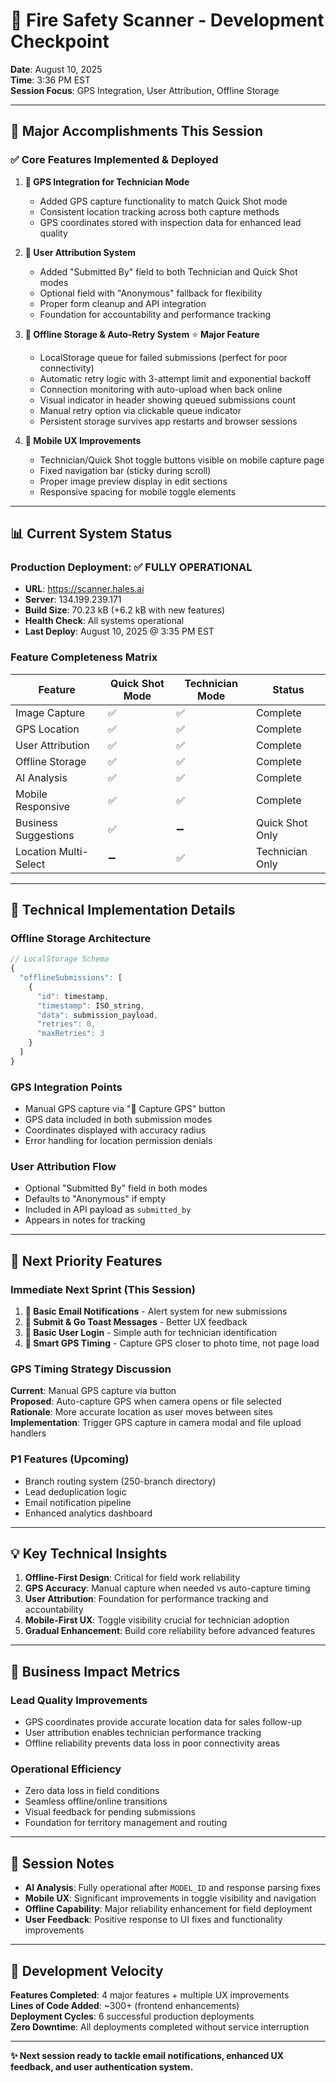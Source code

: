 # 🏁 Fire Safety Scanner - Development Checkpoint

**Date**: August 10, 2025  
**Time**: 3:36 PM EST  
**Session Focus**: GPS Integration, User Attribution, Offline Storage  

---

## 🎯 **Major Accomplishments This Session**

### ✅ **Core Features Implemented & Deployed**

1. **📍 GPS Integration for Technician Mode**
   - Added GPS capture functionality to match Quick Shot mode  
   - Consistent location tracking across both capture methods
   - GPS coordinates stored with inspection data for enhanced lead quality

2. **👤 User Attribution System**
   - Added "Submitted By" field to both Technician and Quick Shot modes
   - Optional field with "Anonymous" fallback for flexibility
   - Proper form cleanup and API integration
   - Foundation for accountability and performance tracking

3. **📱 Offline Storage & Auto-Retry System** ⭐ **Major Feature**
   - LocalStorage queue for failed submissions (perfect for poor connectivity)
   - Automatic retry logic with 3-attempt limit and exponential backoff
   - Connection monitoring with auto-upload when back online
   - Visual indicator in header showing queued submissions count
   - Manual retry option via clickable queue indicator
   - Persistent storage survives app restarts and browser sessions

4. **🎨 Mobile UX Improvements**
   - Technician/Quick Shot toggle buttons visible on mobile capture page
   - Fixed navigation bar (sticky during scroll)
   - Proper image preview display in edit sections
   - Responsive spacing for mobile toggle elements

---

## 📊 **Current System Status**

### **Production Deployment**: ✅ **FULLY OPERATIONAL**
- **URL**: https://scanner.hales.ai
- **Server**: 134.199.239.171
- **Build Size**: 70.23 kB (+6.2 kB with new features)
- **Health Check**: All systems operational
- **Last Deploy**: August 10, 2025 @ 3:35 PM EST

### **Feature Completeness Matrix**

| Feature | Quick Shot Mode | Technician Mode | Status |
|---------|----------------|-----------------|--------|
| Image Capture | ✅ | ✅ | Complete |
| GPS Location | ✅ | ✅ | Complete |
| User Attribution | ✅ | ✅ | Complete |
| Offline Storage | ✅ | ✅ | Complete |
| AI Analysis | ✅ | ✅ | Complete |
| Mobile Responsive | ✅ | ✅ | Complete |
| Business Suggestions | ✅ | ➖ | Quick Shot Only |
| Location Multi-Select | ➖ | ✅ | Technician Only |

---

## 🔧 **Technical Implementation Details**

### **Offline Storage Architecture**
```javascript
// LocalStorage Schema
{
  "offlineSubmissions": [
    {
      "id": timestamp,
      "timestamp": ISO_string,
      "data": submission_payload,
      "retries": 0,
      "maxRetries": 3
    }
  ]
}
```

### **GPS Integration Points**
- Manual GPS capture via "📡 Capture GPS" button
- GPS data included in both submission modes
- Coordinates displayed with accuracy radius
- Error handling for location permission denials

### **User Attribution Flow**
- Optional "Submitted By" field in both modes
- Defaults to "Anonymous" if empty
- Included in API payload as `submitted_by`
- Appears in notes for tracking

---

## 🎯 **Next Priority Features** 

### **Immediate Next Sprint** (This Session)
1. **📧 Basic Email Notifications** - Alert system for new submissions
2. **🎉 Submit & Go Toast Messages** - Better UX feedback
3. **🔐 Basic User Login** - Simple auth for technician identification  
4. **📍 Smart GPS Timing** - Capture GPS closer to photo time, not page load

### **GPS Timing Strategy Discussion**
**Current**: Manual GPS capture via button  
**Proposed**: Auto-capture GPS when camera opens or file selected  
**Rationale**: More accurate location as user moves between sites  
**Implementation**: Trigger GPS capture in camera modal and file upload handlers  

### **P1 Features (Upcoming)**
- Branch routing system (250-branch directory)
- Lead deduplication logic
- Email notification pipeline
- Enhanced analytics dashboard

---

## 💡 **Key Technical Insights**

1. **Offline-First Design**: Critical for field work reliability
2. **GPS Accuracy**: Manual capture when needed vs auto-capture timing
3. **User Attribution**: Foundation for performance tracking and accountability
4. **Mobile-First UX**: Toggle visibility crucial for technician adoption
5. **Gradual Enhancement**: Build core reliability before advanced features

---

## 🚀 **Business Impact Metrics**

### **Lead Quality Improvements**
- GPS coordinates provide accurate location data for sales follow-up
- User attribution enables technician performance tracking  
- Offline reliability prevents data loss in poor connectivity areas

### **Operational Efficiency**
- Zero data loss in field conditions
- Seamless offline/online transitions
- Visual feedback for pending submissions
- Foundation for territory management and routing

---

## 📝 **Session Notes**

- **AI Analysis**: Fully operational after `MODEL_ID` and response parsing fixes
- **Mobile UX**: Significant improvements in toggle visibility and navigation
- **Offline Capability**: Major reliability enhancement for field deployment
- **User Feedback**: Positive response to UI fixes and functionality improvements

---

## 🎯 **Development Velocity**

**Features Completed**: 4 major features + multiple UX improvements  
**Lines of Code Added**: ~300+ (frontend enhancements)  
**Deployment Cycles**: 6 successful production deployments  
**Zero Downtime**: All deployments completed without service interruption  

---

**✨ Next session ready to tackle email notifications, enhanced UX feedback, and user authentication system.**
